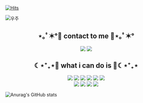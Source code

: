 [![Hits](https://hits.seeyoufarm.com/api/count/incr/badge.svg?url=https%3A%2F%2Fgithub.com%2Fwonjongah&count_bg=%23A488EB&title_bg=%235A8AE5&icon=atom.svg&icon_color=%23FFFFFF&title=WELCOME&edge_flat=false)](https://hits.seeyoufarm.com)
 
![우주](https://user-images.githubusercontent.com/50413112/105368338-c5250000-5c44-11eb-9a01-5a8c95186bba.jpg)

<h2 align="center">⋆｡ﾟ✶°💜 contact to me 💜⋆｡ﾟ✶°</h2>

<p align="center"><a href="https://velog.io/@ssonzm/"><img src="https://img.shields.io/badge/My tech blog-A9BCF5?style=flat-square&logo=GitHub Sponsors&logoColor=white&link=https://velog.io/@ssonzm/"/></a>  <a href="mailto:thswlals2258@gmail.com"><img src="https://img.shields.io/badge/Gmail-D0A9F5?style=flat-square&logo=Gmail&logoColor=white&link=mailto:thswlals2258@gmail.com"/></a></p>

<h2 align="center">☾⋆⁺₊⋆💙 what i can do is 💙☾⋆⁺₊⋆</h2>
<p align="center">
<a><img src="https://img.shields.io/badge/JAVA-007396?style=flat-square&logo=java&logoColor=white"/></a>
<a><img src="https://img.shields.io/badge/Spring-6DB33F?style=flat-square&logo=spring&logoColor=white"/></a>
<a><img src="https://img.shields.io/badge/SpringBoot-6DB33F?style=flat-square&logo=springboot&logoColor=white"/></a>
<a><img src="https://img.shields.io/badge/Thymleaf-005F0F?style=flat-square&logo=thymleaf&logoColor=white"/></a>
<a><img src="https://img.shields.io/badge/Mysql-4479A1?style=flat-square&logo=mysql&logoColor=white"/></a>
<a><img src="https://img.shields.io/badge/Github-181717?style=flat-square&logo=github&logoColor=white"/></a>
</br>
<a><img src="https://img.shields.io/badge/Docker-2496ED?style=flat-square&logo=docker&logoColor=white"/></a>
<a><img src="https://img.shields.io/badge/Aws-232F3E?style=flat-square&logo=aws&logoColor=white"/></a>
<a><img src="https://img.shields.io/badge/AwsRDS-527FFF?style=flat-square&logo=awsrds&logoColor=white"/></a>
<a><img src="https://img.shields.io/badge/AwsS3-569A31?style=flat-square&logo=awss3&logoColor=white"/></a>
</p>


![Anurag's GitHub stats](https://github-readme-stats.vercel.app/api?username=wl2258&show_icons=true&theme=buefy)
